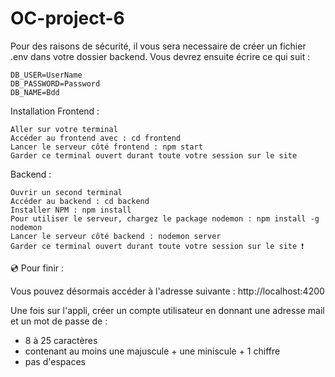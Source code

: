 # OC-project-6

Pour des raisons de sécurité, il vous sera necessaire de créer un fichier .env dans votre dossier backend. Vous devrez ensuite écrire ce qui suit :

    DB_USER=UserName 
    DB_PASSWORD=Password 
    DB_NAME=Bdd

Installation
Frontend :

    Aller sur votre terminal
    Accéder au frontend avec : cd frontend
    Lancer le serveur côté frontend : npm start
    Garder ce terminal ouvert durant toute votre session sur le site

Backend :

    Ouvrir un second terminal
    Accéder au backend : cd backend
    Installer NPM : npm install
    Pour utiliser le serveur, chargez le package nodemon : npm install -g nodemon
    Lancer le serveur côté backend : nodemon server
    Garder ce terminal ouvert durant toute votre session sur le site ❗

💿 Pour finir :

Vous pouvez désormais accéder à l'adresse suivante : http://localhost:4200

Une fois sur l'appli, créer un compte utilisateur en donnant une adresse mail et un mot de passe de :
- 8 à 25 caractères
- contenant au moins une majuscule + une miniscule + 1 chiffre
- pas d'espaces


